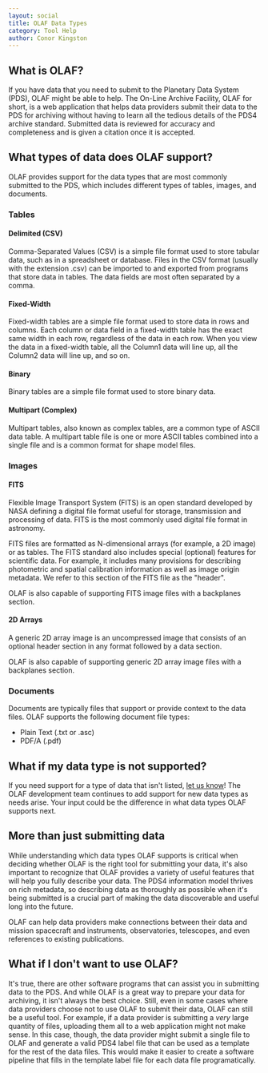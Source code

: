 ```yaml
---
layout: social
title: OLAF Data Types
category: Tool Help
author: Conor Kingston
---
```



## What is OLAF?

If you have data that you need to submit to the Planetary Data System (PDS), OLAF might be able to help. The On-Line Archive Facility, OLAF for short, is a web application that helps data providers submit their data to the PDS for archiving without having to learn all the tedious details of the PDS4 archive standard. Submitted data is reviewed for accuracy and completeness and is given a citation once it is accepted.

## What types of data does OLAF support?

OLAF provides support for the data types that are most commonly submitted to the PDS, which includes different types of tables, images, and documents. 

### Tables

#### Delimited (CSV)

Comma-Separated Values (CSV) is a simple file format used to store tabular data, such as in a spreadsheet or database. Files in the CSV format (usually with the extension .csv) can be imported to and exported from programs that store data in tables. The data fields are most often separated by a comma.

#### Fixed-Width

Fixed-width tables are a simple file format used to store data in rows and columns. Each column or data field in a fixed-width table has the exact same width in each row, regardless of the data in each row. When you view the data in a fixed-width table, all the Column1 data will line up, all the Column2 data will line up, and so on.

#### Binary

Binary tables are a simple file format used to store binary data.

#### Multipart (Complex)

Multipart tables, also known as complex tables, are a common type of ASCII data table. A multipart table file is one or more ASCII tables combined into a single file and is a common format for shape model files.

### Images

#### FITS

Flexible Image Transport System (FITS) is an open standard developed by NASA defining a digital file format useful for storage, transmission and processing of data. FITS is the most commonly used digital file format in astronomy.

FITS files are formatted as N-dimensional arrays (for example, a 2D image) or as tables. The FITS standard also includes special (optional) features for scientific data. For example, it includes many provisions for describing photometric and spatial calibration information as well as image origin metadata. We refer to this section of the FITS file as the "header".

OLAF is also capable of supporting FITS image files with a backplanes section.

#### 2D Arrays

A generic 2D array image is an uncompressed image that consists of an optional header section in any format followed by a data section.

OLAF is also capable of supporting generic 2D array image files with a backplanes section.

### Documents

Documents are typically files that support or provide context to the data files. OLAF supports the following document file types:

- Plain Text (.txt or .asc)
- PDF/A (.pdf)

## What if my data type is not supported?

If you need support for a type of data that isn't listed, [let us know](mailto:olaf@psi.edu)! The OLAF development team continues to add support for new data types as needs arise. Your input could be the difference in what data types OLAF supports next.

## More than just submitting data

While understanding which data types OLAF supports is critical when deciding whether OLAF is the right tool for submitting your data, it's also important to recognize that OLAF provides a variety of useful features that will help you fully describe your data. The PDS4 information model thrives on rich metadata, so describing data as thoroughly as possible when it's being submitted is a crucial part of making the data discoverable and useful long into the future.

OLAF can help data providers make connections between their data and mission spacecraft and instruments, observatories, telescopes, and even references to existing publications.

## What if I don't want to use OLAF?

It's true, there are other software programs that can assist you in submitting data to the PDS. And while OLAF is a great way to prepare your data for archiving, it isn't always the best choice. Still, even in some cases where data providers choose not to use OLAF to submit their data, OLAF can still be a useful tool. For example, if a data provider is submitting a *very* large quantity of files, uploading them all to a web application might not make sense. In this case, though, the data provider might submit a single file to OLAF and generate a valid PDS4 label file that can be used as a template for the rest of the data files. This would make it easier to create a software pipeline that fills in the template label file for each data file programatically.